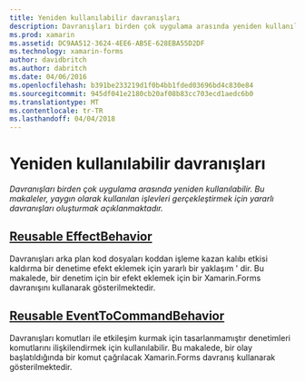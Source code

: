 ```yaml
---
title: Yeniden kullanılabilir davranışları
description: Davranışları birden çok uygulama arasında yeniden kullanılabilir. Bu makaleler, yaygın olarak kullanılan işlevleri gerçekleştirmek için yararlı davranışları oluşturmak açıklanmaktadır.
ms.prod: xamarin
ms.assetid: DC9AA512-3624-4EE6-AB5E-628EBA55D2DF
ms.technology: xamarin-forms
author: davidbritch
ms.author: dabritch
ms.date: 04/06/2016
ms.openlocfilehash: b391be233219d1f0b4bb1fded03696bd4c830e84
ms.sourcegitcommit: 945df041e2180cb20af08b83cc703ecd1aedc6b0
ms.translationtype: MT
ms.contentlocale: tr-TR
ms.lasthandoff: 04/04/2018
---
```

# <a name="reusable-behaviors"></a>Yeniden kullanılabilir davranışları

_Davranışları birden çok uygulama arasında yeniden kullanılabilir. Bu makaleler, yaygın olarak kullanılan işlevleri gerçekleştirmek için yararlı davranışları oluşturmak açıklanmaktadır._

## <a name="reusable-effectbehavioreffect-behaviormd"></a>[Reusable EffectBehavior](effect-behavior.md)

Davranışları arka plan kod dosyaları koddan işleme kazan kalıbı etkisi kaldırma bir denetime efekt eklemek için yararlı bir yaklaşım ' dir. Bu makalede, bir denetim için bir efekt eklemek için bir Xamarin.Forms davranışını kullanarak gösterilmektedir.

## <a name="reusable-eventtocommandbehaviorevent-to-command-behaviormd"></a>[Reusable EventToCommandBehavior](event-to-command-behavior.md)

Davranışları komutları ile etkileşim kurmak için tasarlanmamıştır denetimleri komutlarını ilişkilendirmek için kullanılabilir. Bu makalede, bir olay başlatıldığında bir komut çağrılacak Xamarin.Forms davranış kullanarak gösterilmektedir.

